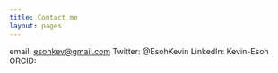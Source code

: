 ```yaml
---
title: Contact me
layout: pages
---
```


email: esohkev@gmail.com
Twitter: @EsohKevin
LinkedIn: Kevin-Esoh
ORCID: 
